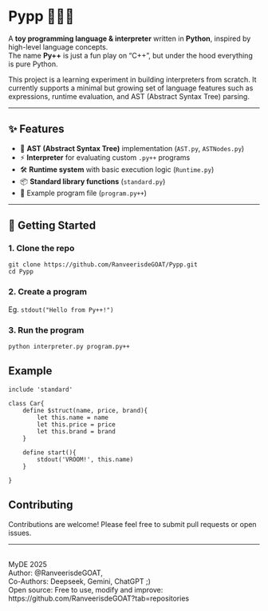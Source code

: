 # Pypp 🐍➕➕

A **toy programming language & interpreter** written in **Python**, inspired by high-level language concepts.  
The name **Py++** is just a fun play on “C++”, but under the hood everything is pure Python.

This project is a learning experiment in building interpreters from scratch. It currently supports a minimal but growing set of language features such as expressions, runtime evaluation, and AST (Abstract Syntax Tree) parsing.

---

## ✨ Features

- 🧩 **AST (Abstract Syntax Tree)** implementation (`AST.py`, `ASTNodes.py`)  
- ⚡ **Interpreter** for evaluating custom `.py++` programs  
- 🛠️ **Runtime system** with basic execution logic (`Runtime.py`)  
- 📦 **Standard library functions** (`standard.py`)  
- 📝 Example program file (`program.py++`)  

---

## 🚀 Getting Started

### 1. Clone the repo
```
git clone https://github.com/RanveerisdeGOAT/Pypp.git
cd Pypp
```

### 2. Create a program
Eg.
`stdout("Hello from Py++!")`

### 3. Run the program
`python interpreter.py program.py++`

## Example
```car.py++
include 'standard'

class Car{
    define $struct(name, price, brand){
        let this.name = name
        let this.price = price
        let this.brand = brand
    }

    define start(){
        stdout('VROOM!', this.name)
    }

}
```

## Contributing

Contributions are welcome!  Please feel free to submit pull requests or open issues.

---

<br>
MyDE 2025<br>
Author: @RanveerisdeGOAT,<br>
Co-Authors: Deepseek, Gemini, ChatGPT ;)<br>
Open source: Free to use, modify and improve: https://github.com/RanveerisdeGOAT?tab=repositories


